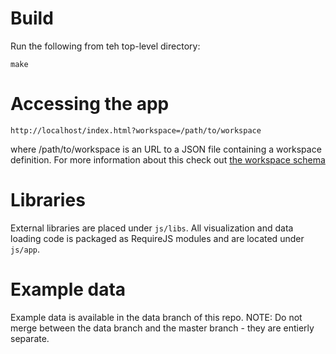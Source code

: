 # Build

Run the following from teh top-level directory:

    make

# Accessing the app

    http://localhost/index.html?workspace=/path/to/workspace

where /path/to/workspace is an URL to a JSON file containing a workspace definition. For more information about this check out [the workspace schema](https://github.com/SkyTruth/data-visualization-tools/blob/master/docs/schema.md)

# Libraries

External libraries are placed under `js/libs`. All visualization and data loading code is packaged as RequireJS modules and are located under `js/app`.

# Example data

Example data is available in the data branch of this repo. NOTE: Do not merge between the data branch and the master branch - they are entierly separate.
